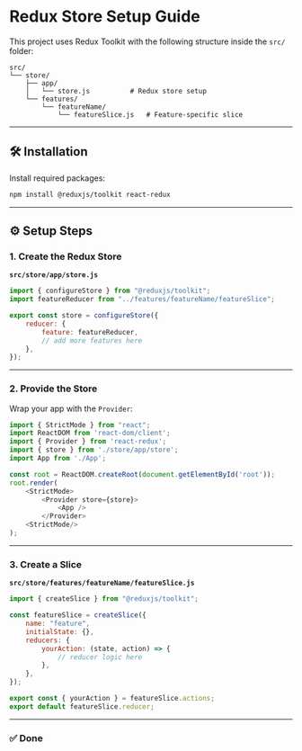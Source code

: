 # Redux Store Setup Guide

This project uses Redux Toolkit with the following structure inside the `src/` folder:

```
src/
└── store/
    ├── app/
    │   └── store.js          # Redux store setup
    └── features/
        └── featureName/
            └── featureSlice.js   # Feature-specific slice
```

---

## 🛠️ Installation

Install required packages:

```bash
npm install @reduxjs/toolkit react-redux
```

---

## ⚙️ Setup Steps

### 1. Create the Redux Store

**`src/store/app/store.js`**

```js
import { configureStore } from "@reduxjs/toolkit";
import featureReducer from "../features/featureName/featureSlice";

export const store = configureStore({
    reducer: {
        feature: featureReducer,
        // add more features here
    },
});
```

---

### 2. Provide the Store

Wrap your app with the `Provider`:

```js
import { StrictMode } from "react";
import ReactDOM from 'react-dom/client';
import { Provider } from 'react-redux';
import { store } from './store/app/store';
import App from './App';

const root = ReactDOM.createRoot(document.getElementById('root'));
root.render(
    <StrictMode>
        <Provider store={store}>
            <App />
        </Provider>
    <StrictMode/>
);
```

---

### 3. Create a Slice

**`src/store/features/featureName/featureSlice.js`**

```js
import { createSlice } from "@reduxjs/toolkit";

const featureSlice = createSlice({
    name: "feature",
    initialState: {},
    reducers: {
        yourAction: (state, action) => {
            // reducer logic here
        },
    },
});

export const { yourAction } = featureSlice.actions;
export default featureSlice.reducer;
```

---

### ✅ Done
